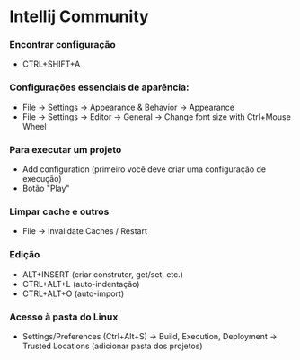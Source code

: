 # Intellij Community

### Encontrar configuração

- CTRL+SHIFT+A

### Configurações essenciais de aparência:

- File -> Settings -> Appearance & Behavior -> Appearance
- File -> Settings -> Editor -> General -> Change font size with Ctrl+Mouse Wheel

### Para executar um projeto

- Add configuration (primeiro você deve criar uma configuração de execução)
- Botão "Play"

### Limpar cache e outros

- File -> Invalidate Caches / Restart

### Edição

- ALT+INSERT (criar construtor, get/set, etc.)
- CTRL+ALT+L (auto-indentação)
- CTRL+ALT+O (auto-import)

### Acesso à pasta do Linux

- Settings/Preferences (Ctrl+Alt+S) -> Build, Execution, Deployment -> Trusted Locations
(adicionar pasta dos projetos)
